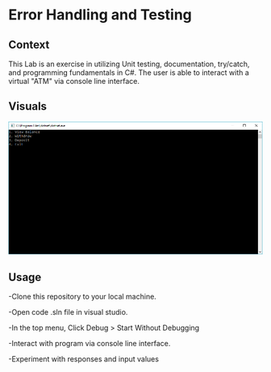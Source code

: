 # Error Handling and Testing

## Context

This Lab is an exercise in utilizing Unit testing, documentation, try/catch, and programming fundamentals in C#.
The user is able to interact with a virtual "ATM" via console line interface.

## Visuals

![atm](./Bank_Account/Assets/atm.PNG)

## Usage

-Clone this repository to your local machine.

-Open code .sln file in visual studio.

-In the top menu, Click Debug > Start Without Debugging

-Interact with program via console line interface.

-Experiment with responses and input values
